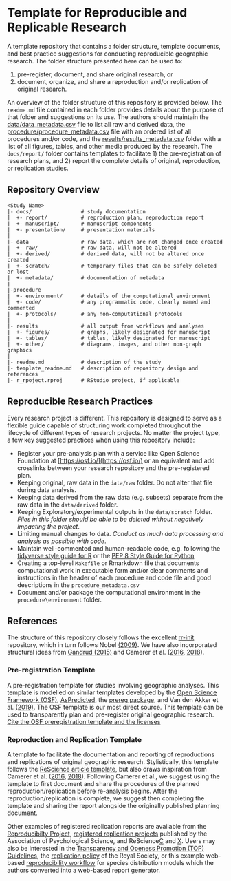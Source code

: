 # Template for Reproducible and Replicable Research

A template repository that contains a folder structure, template documents, and best practice suggestions for conducting reproducible geographic research.
The folder structure presented here can be used to:

1. pre-register, document, and share original research, or
2. document, organize, and share a reproduction and/or replication of original research.

An overview of the folder structure of this repository is provided below. The `readme.md` file contained in each folder provides details about the purpose of that folder and suggestions on its use. The authors should maintain the [data/data_metadata.csv](data/data_metadata.csv) file to list all raw and derived data, the [procedure/procedure_metadata.csv](procedure/procedure_metadata.csv) file with an ordered list of all procedures and/or code, and the [results/results_metadata.csv](results/results_metadata.csv) folder with a list of all figures, tables, and other media produced by the research.
The `docs/report/` folder contains templates to facilitate 1) the pre-registration of research plans, and 2) report the complete details of original, reproduction, or replication studies.

## Repository Overview

    <Study Name>
    |- docs/                # study documentation
    |  +- report/           # reproduction plan, reproduction report
    |  +- manuscript/       # manuscript components
    |  +- presentation/     # presentation materials
    |
    |- data                 # raw data, which are not changed once created
    |  +- raw/              # raw data, will not be altered
    |  +- derived/          # derived data, will not be altered once created
    |  +- scratch/          # temporary files that can be safely deleted or lost
    |  +- metadata/         # documentation of metadata
    |
    |-procedure
    |  +- environment/      # details of the computational environment
    |  +- code/             # any programmatic code, clearly named and commented
    |  +- protocols/        # any non-computational protocols
    |
    |- results              # all output from workflows and analyses
    |  +- figures/          # graphs, likely designated for manuscript
    |  +- tables/           # tables, likely designated for manuscript  
    |  +- other/            # diagrams, images, and other non-graph graphics
    |
    |- readme.md            # description of the study
    |- template_readme.md   # description of repository design and references
    |- r_rpoject.rproj      # RStudio project, if applicable

## Reproducible Research Practices

Every research project is different. This repository is designed to serve as a flexible guide capable of structuring work completed throughout the lifecycle of different types of research projects. No matter the project type, a few key suggested practices when using this repository include:

- Register your pre-analysis plan with a service like Open Science Foundation at [https://osf.io/](https://osf.io/) or an equivalent and add crosslinks between your research repository and the pre-registered plan.
- Keeping original, raw data in the `data/raw` folder. Do not alter that file during data analysis.
- Keeping data derived from the raw data (e.g. subsets) separate from the raw data in the `data/derived` folder.
- Keeping Exploratory/experimental outputs in the `data/scratch` folder. *Files in this folder should be able to be deleted without negatively impacting the project*.  
- Limiting manual changes to data. *Conduct as much data processing and analysis as possible with code*.
- Maintain well-commented and human-readable code, e.g. following the [tidyverse style guide for R](https://style.tidyverse.org/) or the [PEP 8 Style Guide for Python](https://www.python.org/dev/peps/pep-0008/)
- Creating a top-level `Makefile` or Rmarkdown file that documents computational work in executable form and/or clear comments and instructions in the header of each procedure and code file and good descriptions in the `procedure_metadata.csv`
- Document and/or package the computational environment in the `procedure\environment` folder.

## References

The structure of this repository closely follows the excellent [rr-init](https://github.com/Reproducible-Science-Curriculum/rr-init) repository, which in turn follows Nobel [(2009)](https://journals.plos.org/ploscompbiol/article?id=10.1371/journal.pcbi.1000424). We have also incorporated structural ideas from [Gandrud (2015)](http://christophergandrud.github.io/RepResR-RStudio/) and Camerer et al. ([2016](https://osf.io/pfdyw/), [2018](https://osf.io/bzm54/)).

### Pre-registration Template

A pre-registration template for studies involving geographic analyses. This template is modelled on similar templates developed by the [Open Science Framework (OSF)](http://osf.io/x5w7h), [AsPredicted](https://osf.io/fnsb6/), the [prereg package](https://github.com/crsh/prereg), and Van den Akker et al. [(2019)](http://doi:10.31234/osf.io/hvfmr). The OSF template is our most direct source. This template can be used to transparently plan and pre-register original geographic research. [Cite the OSF preregistration template and the licenses](https://osf.io/preprints/metaarxiv/epgjd/)

### Reproduction and Replication Template

A template to facilitate the documentation and reporting of reproductions and replications of original geographic research. Stylistically, this template follows the [ReScience article template](https://github.com/ReScience/template), but also draws inspiration from Camerer et al. ([2016](https://osf.io/pfdyw/), [2018](https://osf.io/bzm54/)). Following Camerer et al., we suggest using the template to first document and share the procedures of the planned reproduction/replication before re-analysis begins. After the reproduction/replication is complete, we suggest then completing the template and sharing the report alongside the originally published planning document.

Other examples of registered replication reports are available from the [Reproducibilty Project](https://osf.io/s3hfr/), [registered replication projects](https://www.psychologicalscience.org/publications/replication/ongoing-projects) published by the Association of Psychological Science, and ReScience[C](http://rescience.github.io/) and [X](http://rescience.org/x). Users may also be interested in the [Transparency and Openess Promotion (TOP) Guidelines](https://www.cos.io/initiatives/top-guidelines), the [replication policy](https://royalsocietypublishing.org/rsos/replication-studies) of the Royal Society, or this example web-based [reproducibility workflow](https://odmap.wsl.ch/) for species distribution models which the authors converted into a web-based report generator.
